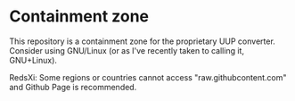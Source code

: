 Containment zone
================

This repository is a containment zone for the proprietary UUP converter.
Consider using GNU/Linux (or as I've recently taken to calling it, GNU+Linux).

RedsXi: Some regions or countries cannot access "raw.githubcontent.com" and Github Page is recommended.
